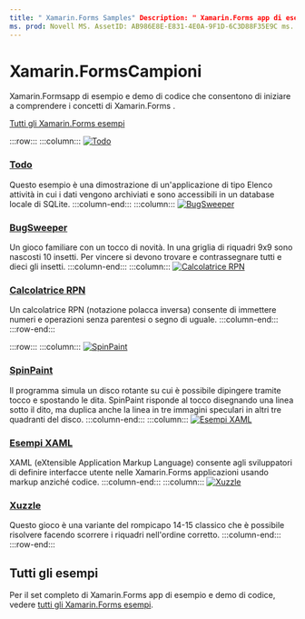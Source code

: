 ```yaml
---
title: " Xamarin.Forms Samples" Description: " Xamarin.Forms app di esempio e demo di codice per iniziare e comprendere i concetti in" Xamarin.Forms .
ms. prod: Novell MS. AssetID: AB986E8E-E831-4E0A-9F1D-6C3D88F35E9C ms. Technology: Novell-Forms Author: profexorgeek ms. Author: jusjohns ms. Date: 12/27/2019 no-loc: [ Xamarin.Forms , Xamarin.Essentials ]
---
```


# <a name="xamarinforms-samples"></a>Xamarin.FormsCampioni

Xamarin.Formsapp di esempio e demo di codice che consentono di iniziare a comprendere i concetti di Xamarin.Forms .

[Tutti gli Xamarin.Forms esempi](https://docs.microsoft.com/samples/browse/?products=xamarin&term=Xamarin.Forms)

:::row:::
    :::column:::
[![Todo](images/todo.png)](https://docs.microsoft.com/samples/xamarin/xamarin-forms-samples/todo/)

### <a name="todo"></a>[Todo](https://docs.microsoft.com/samples/xamarin/xamarin-forms-samples/todo/)

Questo esempio è una dimostrazione di un'applicazione di tipo Elenco attività in cui i dati vengono archiviati e sono accessibili in un database locale di SQLite.
    :::column-end:::
    :::column:::
[![BugSweeper](images/bugsweeper.png)](https://docs.microsoft.com/samples/xamarin/xamarin-forms-samples/bugsweeper/)

### <a name="bugsweeper"></a>[BugSweeper](https://docs.microsoft.com/samples/xamarin/xamarin-forms-samples/bugsweeper/)

Un gioco familiare con un tocco di novità. In una griglia di riquadri 9x9 sono nascosti 10 insetti. Per vincere si devono trovare e contrassegnare tutti e dieci gli insetti.
    :::column-end:::
    :::column:::
[![Calcolatrice RPN](images/rpncalc.png)](https://docs.microsoft.com/samples/xamarin/xamarin-forms-samples/rpncalculator/)

### <a name="rpn-calculator"></a>[Calcolatrice RPN](https://docs.microsoft.com/samples/xamarin/xamarin-forms-samples/rpncalculator/)

Un calcolatrice RPN (notazione polacca inversa) consente di immettere numeri e operazioni senza parentesi o segno di uguale.
    :::column-end:::
:::row-end:::

:::row:::
    :::column:::
[![SpinPaint](images/spinpaint.png)](https://docs.microsoft.com/samples/xamarin/xamarin-forms-samples/skiasharpforms-spinpaint/)

### <a name="spinpaint"></a>[SpinPaint](https://docs.microsoft.com/samples/xamarin/xamarin-forms-samples/skiasharpforms-spinpaint/)

Il programma simula un disco rotante su cui è possibile dipingere tramite tocco e spostando le dita. SpinPaint risponde al tocco disegnando una linea sotto il dito, ma duplica anche la linea in tre immagini speculari in altri tre quadranti del disco.
    :::column-end:::
    :::column:::
[![Esempi XAML](images/xaml.png)](https://docs.microsoft.com/samples/xamarin/xamarin-forms-samples/xamlsamples/)

### <a name="xaml-samples"></a>[Esempi XAML](https://docs.microsoft.com/samples/xamarin/xamarin-forms-samples/xamlsamples/)

XAML (eXtensible Application Markup Language) consente agli sviluppatori di definire interfacce utente nelle Xamarin.Forms applicazioni usando markup anziché codice.
    :::column-end:::
        :::column:::
[![Xuzzle](images/xuzzle.png)](https://docs.microsoft.com/samples/xamarin/mobile-samples/liveplayer-xamagonxuzzlelp/)

### <a name="xuzzle"></a>[Xuzzle](https://docs.microsoft.com/samples/xamarin/mobile-samples/liveplayer-xamagonxuzzlelp/)

Questo gioco è una variante del rompicapo 14-15 classico che è possibile risolvere facendo scorrere i riquadri nell'ordine corretto.
    :::column-end:::
:::row-end:::

## <a name="all-samples"></a>Tutti gli esempi

Per il set completo di Xamarin.Forms app di esempio e demo di codice, vedere [tutti gli Xamarin.Forms esempi](https://docs.microsoft.com/samples/browse/?products=xamarin&term=Xamarin.Forms).
